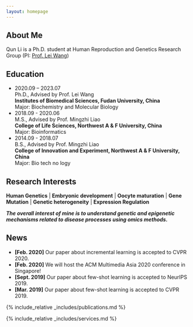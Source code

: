 ```yaml
---
layout: homepage
---
```


## About Me

Qun Li is a Ph.D. student at Human Reproduction and Genetics Research Group (PI: [Prof. Lei Wang](https://reprod-genet.fudan.edu.cn/ed/b3/c23195a454067/page.htm))

## Education
- 2020.09 – 2023.07 <br>
Ph.D., Advised by Prof. Lei Wang <br>
**Institutes of Biomedical Sciences, Fudan University, China** <br>
Major: Biochemistry and Molecular Biology
- 2018.09 - 2020.06 <br>
M.S., Advised by Prof. Mingzhi Liao <br>
**College of Life Sciences, Northwest A & F University, China** <br>
Major: Bioinformatics
- 2014.09 - 2018.07 <br>
B.S., Advised by Prof. Mingzhi Liao <br>
**College of Innovation and Experiment, Northwest A & F University, China** <br>
Major: Bio tech no logy

## Research Interests

**Human Genetics** | **Embryonic development** | **Oocyte maturation** | **Gene Mutation** | **Genetic heterogeneity** | **Expression Regulation**

***The overall interest of mine is to understand genetic and epigenetic mechanisms related to disease processes using omics methods.***

## News

- **[Feb. 2020]** Our paper about incremental learning is accepted to CVPR 2020.
- **[Feb. 2020]** We will host the ACM Multimedia Asia 2020 conference in Singapore!
- **[Sept. 2019]** Our paper about few-shot learning is accepted to NeurIPS 2019.
- **[Mar. 2019]** Our paper about few-shot learning is accepted to CVPR 2019.

{% include_relative _includes/publications.md %}

{% include_relative _includes/services.md %}
